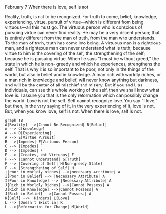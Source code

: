 February 7
When there is love, self is not

Reality, truth, is not to be recognized. For truth to come, belief, knowledge, experiencing, virtue, pursuit of virtue—which is different from being virtuous—all this must go. The virtuous person who is conscious of pursuing virtue can never find reality. He may be a very decent person; that is entirely different from the man of truth, from the man who understands. To the man of truth, truth has come into being. A virtuous man is a
righteous man, and a righteous man can never understand what is truth; because virtue to him is the covering of the self, the strengthening of the self; because he is pursuing virtue. When he says “I must be without greed,” the state in which he is non- greedy and which he experiences, strengthens the self. That is why it is so important to be poor, not only in the things of the world, but also in belief and in knowledge. A man rich with worldly riches, or a man rich in knowledge and belief, will never know anything but darkness, and will be the center of all mischief and misery. But if you and I, as individuals, can see this whole working of the self, then we shall know what love is. I assure you that is the only reformation which can possibly change the world. Love is not the self. Self cannot recognize love. You say “I love,” but then, in the very saying of it, in the very experiencing of it, love is not. But, when you know love, self is not. When there is love, self is not.

```mermaid
graph TB
A[Reality] -->|Cannot Be Recognized| B[Belief]
A --> C[Knowledge]
A --> D[Experiencing]
A --> E[Virtue Pursuit]
B -->|Impedes| F[Virtuous Person]
C --> |Impedes| F
D --> |Impedes| F
E --> |Creates, Not Virtuous| F
F --> |Cannot Understand| G[Truth]
F --> |Covering of Self| H[Non-greedy State]
F --> |Strengthening of Self| H
I[Poor in Worldly Riches] -->|Necessary Attribute| A
I[Poor in Belief] --> |Necessary Attribute| A
I[Poor in Knowledge] --> |Necessary Attribute| A
J[Rich in Worldly Riches] -->|Cannot Possess| A
J[Rich in Knowledge] -->|Cannot Possess| A
J[Rich in Belief] -->|Cannot Possess| A
K[Self] --> |Hinders| L[Love]
L --> |Doesn't Exist in| K
L -->|Reformation for Change| M[World]
```

